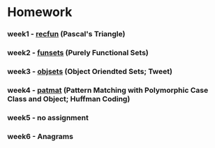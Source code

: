 # Homework

### week1 - [recfun](./recfun) (Pascal's Triangle)
### week2 - [funsets](./funsets) (Purely Functional Sets)
### week3 - [objsets](./objsets) (Object Oriendted Sets; Tweet)
### week4 - [patmat](./patmat) (Pattern Matching with Polymorphic Case Class and Object; Huffman Coding)
### week5 - no assignment
### week6 - Anagrams
